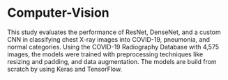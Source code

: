 # Computer-Vision

This study evaluates the performance of ResNet, DenseNet, and a custom CNN in classifying chest X-ray images into COVID-19, pneumonia, and normal categories. Using the COVID-19 Radiography Database with 4,575 images, the models were trained with preprocessing techniques like resizing and padding, and data augmentation. The models are build from scratch by using Keras and TensorFlow.
